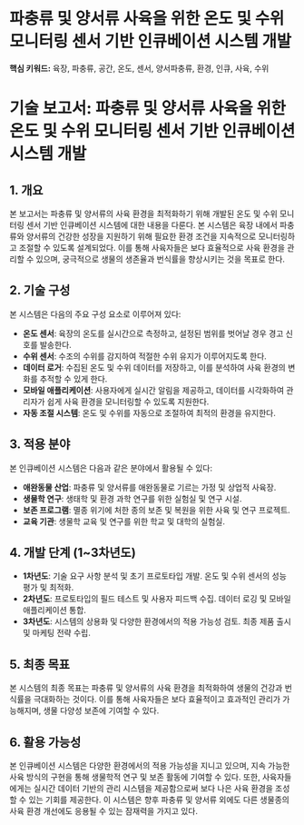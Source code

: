 # 파충류 및 양서류 사육을 위한 온도 및 수위 모니터링 센서 기반 인큐베이션 시스템 개발
**핵심 키워드:** 육장, 파충류, 공간, 온도, 센서, 양서파충류, 환경, 인큐, 사육, 수위

# 기술 보고서: 파충류 및 양서류 사육을 위한 온도 및 수위 모니터링 센서 기반 인큐베이션 시스템 개발

## 1. 개요
본 보고서는 파충류 및 양서류의 사육 환경을 최적화하기 위해 개발된 온도 및 수위 모니터링 센서 기반 인큐베이션 시스템에 대한 내용을 다룬다. 본 시스템은 육장 내에서 파충류와 양서류의 건강한 성장을 지원하기 위해 필요한 환경 조건을 지속적으로 모니터링하고 조절할 수 있도록 설계되었다. 이를 통해 사육자들은 보다 효율적으로 사육 환경을 관리할 수 있으며, 궁극적으로 생물의 생존율과 번식률을 향상시키는 것을 목표로 한다.

## 2. 기술 구성
본 시스템은 다음의 주요 구성 요소로 이루어져 있다:
- **온도 센서**: 육장의 온도를 실시간으로 측정하고, 설정된 범위를 벗어날 경우 경고 신호를 발송한다.
- **수위 센서**: 수조의 수위를 감지하여 적절한 수위 유지가 이루어지도록 한다.
- **데이터 로거**: 수집된 온도 및 수위 데이터를 저장하고, 이를 분석하여 사육 환경의 변화를 추적할 수 있게 한다.
- **모바일 애플리케이션**: 사용자에게 실시간 알림을 제공하고, 데이터를 시각화하여 관리자가 쉽게 사육 환경을 모니터링할 수 있도록 지원한다.
- **자동 조절 시스템**: 온도 및 수위를 자동으로 조절하여 최적의 환경을 유지한다.

## 3. 적용 분야
본 인큐베이션 시스템은 다음과 같은 분야에서 활용될 수 있다:
- **애완동물 산업**: 파충류 및 양서류를 애완동물로 기르는 가정 및 상업적 사육장.
- **생물학 연구**: 생태학 및 환경 과학 연구를 위한 실험실 및 연구 시설.
- **보존 프로그램**: 멸종 위기에 처한 종의 보존 및 복원을 위한 사육 및 연구 프로젝트.
- **교육 기관**: 생물학 교육 및 연구를 위한 학교 및 대학의 실험실.

## 4. 개발 단계 (1~3차년도)
- **1차년도**: 기술 요구 사항 분석 및 초기 프로토타입 개발. 온도 및 수위 센서의 성능 평가 및 최적화.
- **2차년도**: 프로토타입의 필드 테스트 및 사용자 피드백 수집. 데이터 로깅 및 모바일 애플리케이션 통합.
- **3차년도**: 시스템의 상용화 및 다양한 환경에서의 적용 가능성 검토. 최종 제품 출시 및 마케팅 전략 수립.

## 5. 최종 목표
본 시스템의 최종 목표는 파충류 및 양서류의 사육 환경을 최적화하여 생물의 건강과 번식률을 극대화하는 것이다. 이를 통해 사육자들은 보다 효율적이고 효과적인 관리가 가능해지며, 생물 다양성 보존에 기여할 수 있다.

## 6. 활용 가능성
본 인큐베이션 시스템은 다양한 환경에서의 적용 가능성을 지니고 있으며, 지속 가능한 사육 방식의 구현을 통해 생물학적 연구 및 보존 활동에 기여할 수 있다. 또한, 사육자들에게는 실시간 데이터 기반의 관리 시스템을 제공함으로써 보다 나은 사육 환경을 조성할 수 있는 기회를 제공한다. 이 시스템은 향후 파충류 및 양서류 외에도 다른 생물종의 사육 환경 개선에도 응용될 수 있는 잠재력을 가지고 있다.